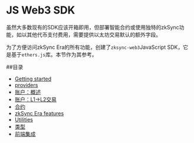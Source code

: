 # JS Web3 SDK

虽然大多数现有的SDK应该开箱即用，但部署智能合约或使用独特的zkSync功能，如以其他代币支付费用，需要提供以太坊交易默认的额外字段。

为了方便访问zkSync Era的所有功能，创建了`zksync-web3`JavaScript SDK，它是基于`ethers.js`库。本节作为其参考。

##目录

- [Getting started](./getting-started.md)
- [providers](./providers.md)
- [账户：概述](./accounts.md)
- [账户：L1->L2交易](./accounts-l1-l2.md)
- [合约](./contracts.md)
- [zkSync Era features](./features.md)
- [Utilities](./utils.md)
- [类型](./types.md)
- [前端集成](./front-end.md)

